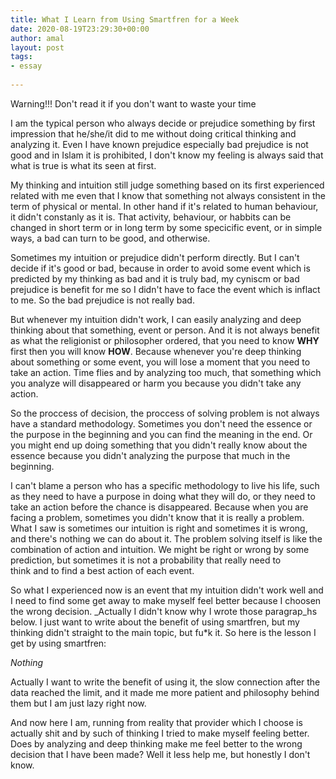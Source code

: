 ```yaml
---
title: What I Learn from Using Smartfren for a Week
date: 2020-08-19T23:29:30+00:00
author: amal
layout: post
tags:
- essay
  
---
```

Warning!!! Don't read it if you don't want to waste your time

I am the typical person who always decide or prejudice something by first impression that he/she/it did to me without doing critical thinking and analyzing it. Even I have known prejudice especially bad prejudice is not good and in Islam it is prohibited, I don't know my feeling is always said that what is true is what its seen at first.

My thinking and intuition still judge something based on its first experienced related with me even that I know that something not always consistent in the term of physical or mental. In other hand if it's related to human behaviour, it didn't constanly as it is. That activity, behaviour, or habbits can be changed in short term or in long term by some specicific event, or in simple ways, a bad can turn to be good, and otherwise.

Sometimes my intuition or prejudice didn't perform directly. But I can't decide if it's good or bad, because in order to avoid some event which is predicted by my thinking as bad and it is truly bad, my cyniscm or bad prejudice is benefit for me so I didn't have to face the event which is inflact to me. So the bad prejudice is not really bad.

But whenever my intuition didn't work, I can easily analyzing and deep thinking about that something, event or person. And it is not always benefit as what the religionist or philosopher ordered, that you need to know **WHY** first then you will know **HOW**. Because whenever you're deep thinking about something or some event, you will lose a moment that you need to take an action. Time flies and by analyzing too much, that something which you analyze will disappeared or harm you because you didn't take any action.

So the proccess of decision, the proccess of solving problem is not always have a standard methodology. Sometimes you don't need the essence or the purpose in the beginning and you can find the meaning in the end. Or you might end up doing something that you didn't really know about the essence because you didn't analyzing the purpose that much in the beginning.

I can't blame a person who has a specific methodology to live his life, such as they need to have a purpose in doing what they will do, or they need to take an action before the chance is disappeared. Because when you are facing a problem, sometimes you didn't know that it is really a problem. What I saw is sometimes our intuition is right and sometimes it is wrong, and there's nothing we can do about it. The problem solving itself is like the combination of action and intuition. We might be right or wrong by some prediction, but sometimes it is not a probability that really need to  
think and to find a best action of each event.

So what I experienced now is an event that my intuition didn't work well and I need to find some get away to make myself feel better because I choosen the wrong decision. _Actually I didn't know why I wrote those paragrap_hs below. I just want to write about the benefit of using smartfren, but my thinking didn't straight to the main topic, but fu*k it. So here is the lesson I get by using smartfren:

_Nothing_

Actually I want to write the benefit of using it, the slow connection after the data reached the limit, and it made me more patient and philosophy behind them but I am just lazy right now.

And now here I am, running from reality that provider which I choose is actually shit and by such of thinking I tried to make myself feeling better. Does by analyzing and deep thinking make me feel better to the wrong decision that I have been made? Well it less help me, but honestly I don't know.